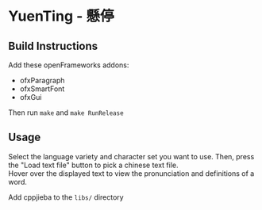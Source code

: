 # YuenTing - 懸停

## Build Instructions 
Add these openFrameworks addons:  
- ofxParagraph
- ofxSmartFont
- ofxGui

Then run `make` and `make RunRelease`  

## Usage
Select the language variety and character set you want to use. Then, press the "Load text file" button to pick a chinese text file.  
Hover over the displayed text to view the pronunciation and definitions of a word.

Add cppjieba to the ```libs/``` directory

